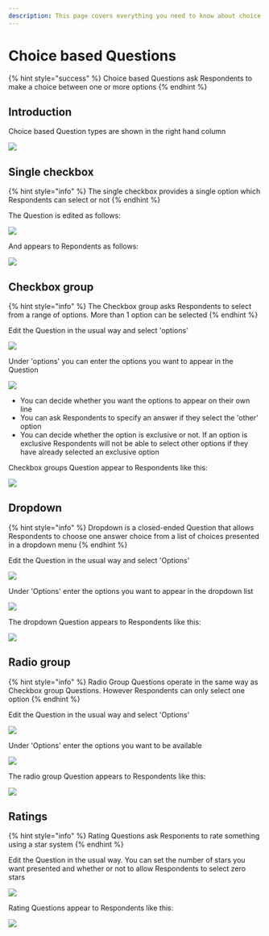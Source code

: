 ```yaml
---
description: This page covers everything you need to know about choice based Questions
---
```


# Choice based Questions

{% hint style="success" %}
Choice based Questions ask Respondents to make a choice between one or more options
{% endhint %}

## Introduction

Choice based Question types are shown in the right hand column

![](<../../../.gitbook/assets/image (310) (1) (1) (1).png>)

## Single checkbox

{% hint style="info" %}
The single checkbox provides a single option which Respondents can select or not
{% endhint %}

The Question is edited as follows:

![](<../../../.gitbook/assets/image (326) (1) (1).png>)

And appears to Repondents as follows:

![](<../../../.gitbook/assets/image (318) (1).png>)

## Checkbox group

{% hint style="info" %}
The Checkbox group asks Respondents to select from a range of options.  More than 1 option can be selected
{% endhint %}

Edit the Question in the usual way and select 'options'&#x20;

![](<../../../.gitbook/assets/image (298).png>)

Under 'options' you can enter the options you want to appear in the Question

![](<../../../.gitbook/assets/image (324) (1) (1) (1).png>)

* You can decide whether you want the options to appear on their own line
* You can ask Respondents to specify an answer if they select the 'other' option
* You can decide whether the option is exclusive or not.  If an option is exclusive Respondents will not be able to select other options if they have already selected an exclusive option

Checkbox groups Question appear to Respondents like this:

![](<../../../.gitbook/assets/image (304) (1).png>)

## Dropdown

{% hint style="info" %}
Dropdown is a closed-ended Question that allows Respondents to choose one answer choice from a list of choices presented in a dropdown menu
{% endhint %}

Edit the Question in the usual way and select 'Options'

![](<../../../.gitbook/assets/image (317) (1) (1).png>)

Under 'Options' enter the options you want to appear in the dropdown list

![](<../../../.gitbook/assets/image (309) (1) (1).png>)

The dropdown Question appears to Respondents like this:

![](<../../../.gitbook/assets/image (299).png>)

## Radio group

{% hint style="info" %}
Radio Group Questions operate in the same way as Checkbox group Questions.  However Respondents can only select one option
{% endhint %}

Edit the Question in the usual way and select 'Options'

![](<../../../.gitbook/assets/image (306) (1) (1).png>)

Under 'Options' enter the options you want to be available

![](<../../../.gitbook/assets/image (312) (1).png>)

The radio group Question appears to Respondents like this:

![](<../../../.gitbook/assets/image (308) (1).png>)

## Ratings

{% hint style="info" %}
Rating Questions ask Responents to rate something using a star system
{% endhint %}

Edit the Question in the usual way.  You can set the number of stars you want presented and whether or not to allow Respondents to select zero stars

![](<../../../.gitbook/assets/image (300).png>)

Rating Questions appear to Respondents like this:

![](<../../../.gitbook/assets/image (328) (1) (1).png>)

